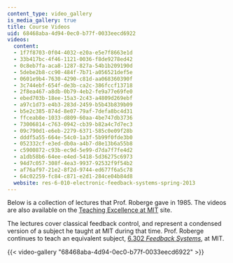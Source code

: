 ```yaml
---
content_type: video_gallery
is_media_gallery: true
title: Course Videos
uid: 68468aba-4d94-0ec0-b77f-0033eecd6922
videos:
  content:
  - 1f7f8703-0f04-4032-e20a-e5e7f8663e1d
  - 33b417bc-4f46-1121-0036-f8de9278ed42
  - 0c8eb7fa-aca8-1287-827a-54b1b209190d
  - 5debe2b8-cc90-484f-7b71-a056521def5e
  - 0601e9b4-7630-4290-c81d-aa068360390f
  - 3c744ebf-654f-de3b-ca2c-386fccf13718
  - 2f8ea467-a8db-0b79-4eb2-fe9a77e69fe0
  - ebed703b-18ee-15a3-2c43-a4809d269ebf
  - a97c1d73-e4b3-283d-2459-b5b43b839b09
  - b5e2c385-874d-8e07-79af-7defa8bc4d31
  - ffceab8e-1033-d809-60aa-4be747db3736
  - 73006814-c763-0942-cb39-b82a4c7d7ec3
  - 09c790d1-e6eb-2279-6371-585c0e09f28b
  - dddf5a55-664e-54c0-1a3f-5b99f0fde3b0
  - 052332cf-e3ed-db0a-a4b7-d8e13b6a55b8
  - c5900872-c93b-ec9d-5e99-d7da7f7fe4d2
  - a1db58b6-64ee-e4ed-5418-5d36275c6973
  - 94d7c057-308f-4ea3-9937-92532f9f54b2
  - af76af97-21e2-8f2d-9744-ed677f6a5c78
  - 64c02259-fc84-c871-e2d1-284ce04b84d8
  website: res-6-010-electronic-feedback-systems-spring-2013
---
```


Below is a collection of lectures that Prof. Roberge gave in 1985. The videos are also available on the [Teaching Excellence at MIT](http://teachingexcellence.mit.edu/category/inspiring-teachers/james-k-roberg-6-302-electronic-feedback-systems) site.

The lectures cover classical feedback control, and represent a condensed version of a subject he taught at MIT during that time. Prof. Roberge continues to teach an equivalent subject, [6.302 _Feedback Systems_](/courses/6-302-feedback-systems-spring-2007), at MIT.

{{< video-gallery "68468aba-4d94-0ec0-b77f-0033eecd6922" >}}


